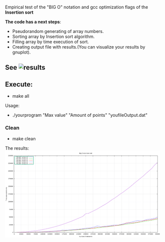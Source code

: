 Empirical test of the "BIG O" notation and gcc optimization flags of the **Insertion sort**

**The code has a next steps**:
- Pseudorandom generating of array numbers. 
- Sorting array by Insertion sort algorithm.
- Filling array by time execution of sort.
- Creating output file with results.(You can visualize your results by gnuplot).

## See ![results](https://github.com/Jayawardenepura/GL-C-Embeedded/tree/master/O-notation-tests/insertion-sort-test/results)

## Execute:
- make all

Usage:

- ./yourprogram "Max value" "Amount of points" "youfileOutput.dat" 

### Clean
- make clean

The results:
![Results of execution **O0,O1,O2,O3,Os**](o_plotes.png)
